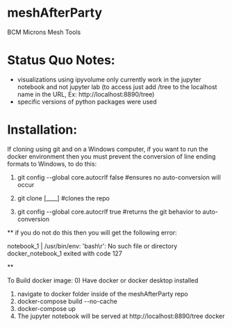 # meshAfterParty
BCM Microns Mesh Tools

# Status Quo Notes: 
- visualizations using ipyvolume only currently work in the jupyter notebook and not jupyter lab
(to access just add /tree to the localhost name in the URL, Ex: http://localhost:8890/tree)
- specific versions of python packages were used

# Installation: 
If cloning using git and on a Windows computer, if you want to run the docker environment then 
you must prevent the conversion of line ending formats to Windows, to do this: 

1) git config --global core.autocrlf false #ensures no auto-conversion will occur

2) git clone [____] #clones the repo

3) git config --global core.autocrlf true #returns the git behavior to auto-conversion

** 
if you do not do this then you will get the following error: 

notebook_1  | /usr/bin/env: 'bash\r': No such file or directory
docker_notebook_1 exited with code 127

**

To Build docker image:
0) Have docker or docker desktop installed
1) navigate to docker folder inside of the meshAfterParty repo
2) docker-compose build --no-cache
3) docker-compose up
4) The jupyter notebook will be served at http://localhost:8890/tree
docker
